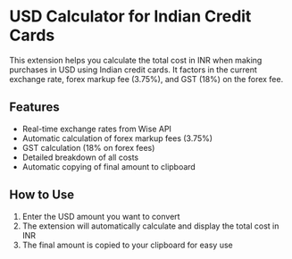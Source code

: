 # USD Calculator for Indian Credit Cards

This extension helps you calculate the total cost in INR when making purchases in USD using Indian credit cards. It factors in the current exchange rate, forex markup fee (3.75%), and GST (18%) on the forex fee.

## Features

- Real-time exchange rates from Wise API
- Automatic calculation of forex markup fees (3.75%)
- GST calculation (18% on forex fees)
- Detailed breakdown of all costs
- Automatic copying of final amount to clipboard

## How to Use

1. Enter the USD amount you want to convert
2. The extension will automatically calculate and display the total cost in INR
3. The final amount is copied to your clipboard for easy use